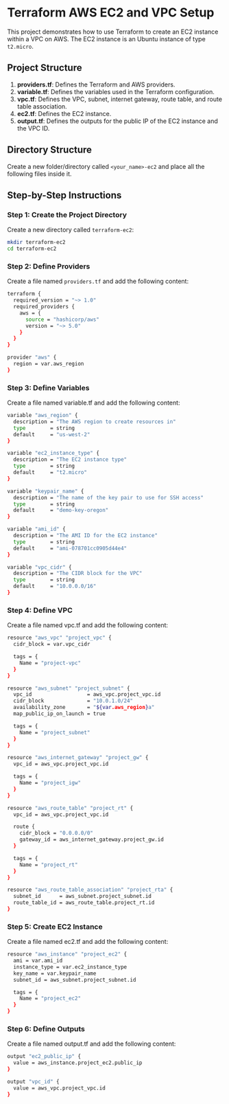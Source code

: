 # Terraform AWS EC2 and VPC Setup

This project demonstrates how to use Terraform to create an EC2 instance within a VPC on AWS. The EC2 instance is an Ubuntu instance of type `t2.micro`.

## Project Structure

1. **providers.tf**: Defines the Terraform and AWS providers.
2. **variable.tf**: Defines the variables used in the Terraform configuration.
3. **vpc.tf**: Defines the VPC, subnet, internet gateway, route table, and route table association.
4. **ec2.tf**: Defines the EC2 instance.
5. **output.tf**: Defines the outputs for the public IP of the EC2 instance and the VPC ID.

## Directory Structure

Create a new folder/directory called `<your_name>-ec2` and place all the following files inside it.

## Step-by-Step Instructions

### Step 1: Create the Project Directory

Create a new directory called `terraform-ec2`:

```sh
mkdir terraform-ec2
cd terraform-ec2
```

### Step 2: Define Providers
Create a file named `providers.tf` and add the following content:
```sh
terraform {
  required_version = "~> 1.0"
  required_providers {
    aws = {
      source = "hashicorp/aws"
      version = "~> 5.0"
    }
  }
}

provider "aws" { 
  region = var.aws_region
}
```

### Step 3: Define Variables
Create a file named variable.tf and add the following content:
```sh
variable "aws_region" {
  description = "The AWS region to create resources in"
  type        = string
  default     = "us-west-2"
}

variable "ec2_instance_type" {
  description = "The EC2 instance type"
  type        = string
  default     = "t2.micro"
}

variable "keypair_name" {
  description = "The name of the key pair to use for SSH access"
  type        = string
  default     = "demo-key-oregon"
}

variable "ami_id" {
  description = "The AMI ID for the EC2 instance"
  type        = string
  default     = "ami-078701cc0905d44e4"
}

variable "vpc_cidr" {
  description = "The CIDR block for the VPC"
  type        = string
  default     = "10.0.0.0/16"
}
```

### Step 4: Define VPC
Create a file named vpc.tf and add the following content:

```sh
resource "aws_vpc" "project_vpc" {
  cidr_block = var.vpc_cidr

  tags = {
    Name = "project-vpc"
  }
}

resource "aws_subnet" "project_subnet" {
  vpc_id                  = aws_vpc.project_vpc.id
  cidr_block              = "10.0.1.0/24"
  availability_zone       = "${var.aws_region}a"
  map_public_ip_on_launch = true

  tags = {
    Name = "project_subnet"
  }
}

resource "aws_internet_gateway" "project_gw" {
  vpc_id = aws_vpc.project_vpc.id

  tags = {
    Name = "project_igw"
  }
}

resource "aws_route_table" "project_rt" {
  vpc_id = aws_vpc.project_vpc.id

  route {
    cidr_block = "0.0.0.0/0"
    gateway_id = aws_internet_gateway.project_gw.id
  }

  tags = {
    Name = "project_rt"
  }
}

resource "aws_route_table_association" "project_rta" {
  subnet_id      = aws_subnet.project_subnet.id
  route_table_id = aws_route_table.project_rt.id
}
```


### Step 5: Create EC2 Instance
Create a file named ec2.tf and add the following content:
```sh
resource "aws_instance" "project_ec2" {
  ami = var.ami_id
  instance_type = var.ec2_instance_type
  key_name = var.keypair_name
  subnet_id = aws_subnet.project_subnet.id

  tags = {
    Name = "project_ec2"
  }
}
```

### Step 6: Define Outputs
Create a file named output.tf and add the following content:

```sh
output "ec2_public_ip" {
  value = aws_instance.project_ec2.public_ip
}

output "vpc_id" {
  value = aws_vpc.project_vpc.id
}
```
